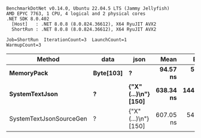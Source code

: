 ```

BenchmarkDotNet v0.14.0, Ubuntu 22.04.5 LTS (Jammy Jellyfish)
AMD EPYC 7763, 1 CPU, 4 logical and 2 physical cores
.NET SDK 8.0.402
  [Host]   : .NET 8.0.8 (8.0.824.36612), X64 RyuJIT AVX2
  ShortRun : .NET 8.0.8 (8.0.824.36612), X64 RyuJIT AVX2

Job=ShortRun  IterationCount=3  LaunchCount=1  
WarmupCount=3  

```
| Method                  | data      | json                 | Mean      | Error      | StdDev   | Min       | Max       | Gen0   | Allocated |
|------------------------ |---------- |--------------------- |----------:|-----------:|---------:|----------:|----------:|-------:|----------:|
| **MemoryPack**              | **Byte[103]** | **?**                    |  **94.57 ns** |   **5.162 ns** | **0.283 ns** |  **94.37 ns** |  **94.89 ns** | **0.0029** |     **248 B** |
| **SystemTextJson**          | **?**         | **{&quot;X&quot;(...)\\n&quot;} [150]** | **638.34 ns** | **144.957 ns** | **7.946 ns** | **629.22 ns** | **643.74 ns** | **0.0029** |     **248 B** |
| SystemTextJsonSourceGen | ?         | {&quot;X&quot;(...)\\n&quot;} [150] | 607.05 ns |  54.550 ns | 2.990 ns | 605.28 ns | 610.50 ns | 0.0029 |     248 B |
